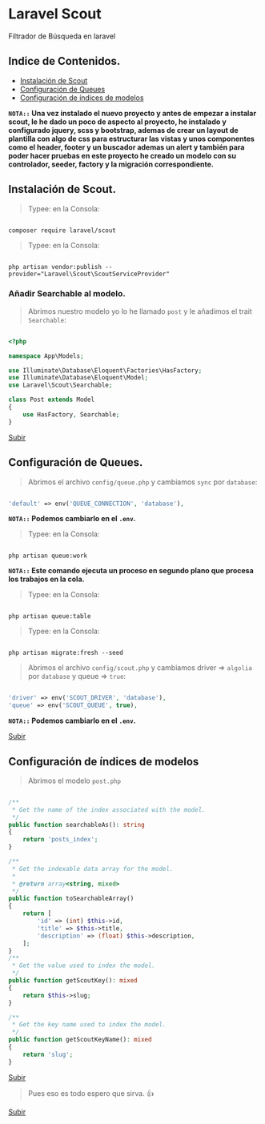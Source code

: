 # Laravel Scout

Filtrador de Búsqueda en laravel

<a name="top"></a>

## Indice de Contenidos.

-   [Instalación de Scout](#item1)
-   [Configuración de Queues](#item2)
-   [Configuración de índices de modelos](#item3)

**`NOTA::` Una vez instalado el nuevo proyecto y antes de empezar a instalar scout, le he dado un poco de aspecto al proyecto, he instalado y configurado jquery, scss y bootstrap, ademas de crear un layout de plantilla con algo de css para estructurar las vistas y unos componentes como el header, footer y un buscador ademas un alert y también para poder hacer pruebas en este proyecto he creado un modelo con su controlador, seeder, factory y la migración correspondiente.**

<a name="item1"></a>

## Instalación de Scout.

> Typee: en la Consola:

```console

composer require laravel/scout

```

> Typee: en la Consola:

```console

php artisan vendor:publish --provider="Laravel\Scout\ScoutServiceProvider"

```

### Añadir Searchable al modelo.

> Abrimos nuestro modelo yo lo he llamado `post` y le añadimos el trait `Searchable`:

```php

<?php

namespace App\Models;

use Illuminate\Database\Eloquent\Factories\HasFactory;
use Illuminate\Database\Eloquent\Model;
use Laravel\Scout\Searchable;

class Post extends Model
{
    use HasFactory, Searchable;
}

```

[Subir](#top)

<a name="item2"></a>

## Configuración de Queues.

> Abrimos el archivo `config/queue.php` y cambiamos `sync` por `database`:

```php

'default' => env('QUEUE_CONNECTION', 'database'),

```

**`NOTA::` Podemos cambiarlo en el `.env`.**

> Typee: en la Consola:

```console

php artisan queue:work

```

**`NOTA::` Este comando ejecuta un proceso en segundo plano que procesa los trabajos en la cola.**

> Typee: en la Consola:

```console

php artisan queue:table

```

> Typee: en la Consola:

```console

php artisan migrate:fresh --seed

```

> Abrimos el archivo `config/scout.php` y cambiamos driver => `algolia` por `database` y queue => `true`:

```php

'driver' => env('SCOUT_DRIVER', 'database'),
'queue' => env('SCOUT_QUEUE', true),

```

**`NOTA::` Podemos cambiarlo en el `.env`.**

[Subir](#top)

## Configuración de índices de modelos

> Abrimos el modelo `post.php`

```php

/**
 * Get the name of the index associated with the model.
 */
public function searchableAs(): string
{
    return 'posts_index';
}

/**
 * Get the indexable data array for the model.
 *
 * @return array<string, mixed>
 */
public function toSearchableArray()
{
    return [
        'id' => (int) $this->id,
        'title' => $this->title,
        'description' => (float) $this->description,
    ];
}
/**
 * Get the value used to index the model.
 */
public function getScoutKey(): mixed
{
    return $this->slug;
}

/**
 * Get the key name used to index the model.
 */
public function getScoutKeyName(): mixed
{
    return 'slug';
}

```

[Subir](#top)


> Pues eso es todo espero que sirva. 👍

[Subir](#top)

